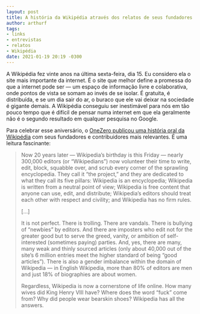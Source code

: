 ```yaml
---
layout: post
title: A história da Wikipédia através dos relatos de seus fundadores
author: arthurf
tags:
- links
- entrevistas
- relatos
- Wikipédia
date: 2021-01-19 20:19 -0300
---
```

A Wikipédia fez vinte anos na última sexta-feira, dia 15. Eu considero ela o site mais importante da internet. É o site que melhor define a promessa do que a internet pode ser — um espaço de informação livre e colaborativa, onde pontos de vista se somam ao invés de se isolar. É gratuita, é distribuída, e se um dia sair do ar, o buraco que ele vai deixar na sociedade é gigante demais. A Wikipédia conseguiu ser inestimável para nós em tão pouco tempo que é difícil de pensar numa internet em que ela geralmente não é o segundo resultado em qualquer pesquisa no Google.

Para celebrar esse aniversário, o [OneZero publicou uma história oral da Wikipédia](https://onezero.medium.com/an-oral-history-of-wikipedia-the-webs-encyclopedia-1672eea57d2) com seus fundadores e contribuidores mais relevantes. É uma leitura fascinante:

> Now 20 years later — Wikipedia’s birthday is this Friday — nearly 300,000 editors (or “Wikipedians”) now volunteer their time to write, edit, block, squabble over, and scrub every corner of the sprawling encyclopedia. They call it “the project,” and they are dedicated to what they call its five pillars: Wikipedia is an encyclopedia; Wikipedia is written from a neutral point of view; Wikipedia is free content that anyone can use, edit, and distribute; Wikipedia’s editors should treat each other with respect and civility; and Wikipedia has no firm rules.
>
> […]
>
> It is not perfect. There is trolling. There are vandals. There is bullying of “newbies” by editors. And there are imposters who edit not for the greater good but to serve the greed, vanity, or ambition of self-interested (sometimes paying) parties. And, yes, there are many, many weak and thinly sourced articles (only about 40,000 out of the site’s 6 million entries meet the higher standard of being “good articles”). There is also a gender imbalance within the domain of Wikipedia — in English Wikipedia, more than 80% of editors are men and just 18% of biographies are about women.
>
> Regardless, Wikipedia is now a cornerstone of life online. How many wives did King Henry VIII have? Where does the word “fuck” come from? Why did people wear bearskin shoes? Wikipedia has all the answers.
